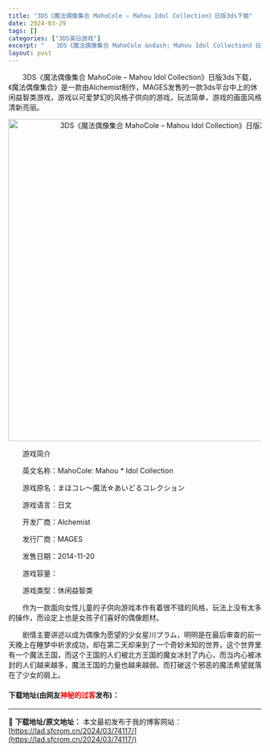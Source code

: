 ```yaml
---
title: "3DS《魔法偶像集合 MahoCole – Mahou Idol Collection》日版3ds下载"
date: 2024-03-29
tags: []
categories: ["3DS英日游戏"]
excerpt: "　　3DS《魔法偶像集合 MahoCole &ndash; Mahou Idol Collection》日版3ds下载，《魔法偶像集合》是一款由Alchemist制作，MAGES发售的一款3ds平台中上的休闲益智类游戏，游戏以可爱梦幻的风格子供向的游戏，玩法简单，游戏的画面风格清新亮丽。 　　游戏简&hellip;"
layout: post
---
```


 <p>　　3DS《魔法偶像集合 MahoCole &ndash; Mahou Idol Collection》日版3ds下载，《魔法偶像集合》是一款由Alchemist制作，MAGES发售的一款3ds平台中上的休闲益智类游戏，游戏以可爱梦幻的风格子供向的游戏，玩法简单，游戏的画面风格清新亮丽。</p> <p align="center"><img align="" border="0" src="https://lad.sfcrom.cn/wp-content/uploads/2024/03/20240329_66062d0288711.jpg" width="640" alt="3DS《魔法偶像集合 MahoCole – Mahou Idol Collection》日版3ds下载" /></p> <p>　　游戏简介</p> <p>　　英文名称：MahoCole: Mahou * Idol Collection</p> <p>　　游戏原名：まほコレ～魔法☆あいどるコレクション</p> <p>　　游戏语言：日文</p> <p>　　开发厂商：Alchemist</p> <p>　　发行厂商：MAGES</p> <p>　　发售日期：2014-11-20</p> <p>　　游戏容量：</p> <p>　　游戏类型：休闲益智类</p> <p>　　作为一款面向女性儿童的子供向游戏本作有着很不错的风格，玩法上没有太多的操作，而设定上也是女孩子们喜好的偶像题材。</p> <p>　　剧情主要讲述以成为偶像为愿望的少女星川プラム，明明是在最后审查的前一天晚上在睡梦中祈求成功，却在第二天却来到了一个奇妙未知的世界，这个世界里有一个魔法王国，而这个王国的人们被北方王国的魔女冰封了内心，而当内心被冰封的人们越来越多，魔法王国的力量也越来越弱。而打破这个邪恶的魔法希望就落在了少女的肩上。</p> <p><h4>下载地址(由网友<font color="red">神秘的过客</font>发布)：</h4></p> 

---
📖 **下载地址/原文地址：** 本文最初发布于我的博客网站：[https://lad.sfcrom.cn/2024/03/74117/](https://lad.sfcrom.cn/2024/03/74117/)
